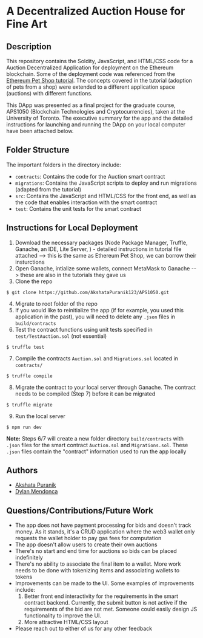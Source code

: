 # A Decentralized Auction House for Fine Art 
## Description
This repository contains the Soldity, JavaScript, and HTML/CSS code for a Auction Decentralized Application for deployment on the Ethereum blockchain. Some of the deployment code was referenced from the [Ethereum Pet Shop tutorial](https://www.trufflesuite.com/tutorials/pet-shop). The concepts covered in the tutorial (adoption of pets from a shop) were extended to a different application space (auctions) with different functions.

This DApp was presented as a final project for the graduate course, APS1050 (Blockchain Technologies and Cryptocurrencies), taken at the University of Toronto. The executive summary for the app and the detailed instructions for launching and running the DApp on your local computer have been attached below.

## Folder Structure
The important folders in the directory include:
- `contracts`: Contains the code for the Auction smart contract
- `migrations`: Contains the JavaScript scripts to deploy and run migrations (adapted from the tutorial)
- `src`: Contains the JavaScript and HTML/CSS for the front end, as well as the code that enables interaction with the smart contract
- `test`: Contains the unit tests for the smart contract

## Instructions for Local Deployment
1. Download the necessary packages (Node Package Manager, Truffle, Ganache, an IDE, Lite Server, ) - detailed instructions in tutorial file attached --> this is the same as Ethereum Pet Shop, we can borrow their insturctions
2. Open Ganache, intialize some wallets, connect MetaMask to Ganache --> these are also in the tutorials they gave us
3. Clone the repo
```
$ git clone https://github.com/AkshataPuranik123/APS1050.git
```
4. Migrate to root folder of the repo
5. If you would like to reinitialize the app (if for example, you used this application in the past), you will need to delete any `.json` files in `build/contracts`
6. Test the contract functions using unit tests specified in `test/TestAuction.sol` (not essential)
```
$ truffle test
```
7. Compile the contracts `Auction.sol` and `Migrations.sol` located in `contracts/`
```
$ truffle compile
```
8. Migrate the contract to your local server through Ganache. The contract needs to be compiled (Step 7) before it can be migrated
```
$ truffle migrate
```
9. Run the local server
```
$ npm run dev
```

**Note:** Steps 6/7 will create a new folder directory `build/contracts` with `.json` files for the smart contract `Auction.sol` and `Migrations.sol`. These `.json` files contain the "contract" information used to run the app locally

## Authors
- [Akshata Puranik](https://github.com/AkshataPuranik123)
- [Dylan Mendonca](https://github.com/mdylan2)

## Questions/Contributions/Future Work
- The app does not have payment processing for bids and doesn't track money. As it stands, it's a CRUD application where the web3 wallet only requests the wallet holder to pay gas fees for computation
- The app doesn't allow users to create their own auctions
- There's no start and end time for auctions so bids can be placed indefinitely
- There's no ability to associate the final item to a wallet. More work needs to be done with tokenizing items and associating wallets to tokens
- Improvements can be made to the UI. Some examples of improvements include:
  1. Better front end interactivity for the requirements in the smart contract backend. Currently, the submit button is not active if the requirements of the bid are not met. Someone could easily design JS functionality to improve the UI.
  2. More attractive HTML/CSS layout
- Please reach out to either of us for any other feedback

